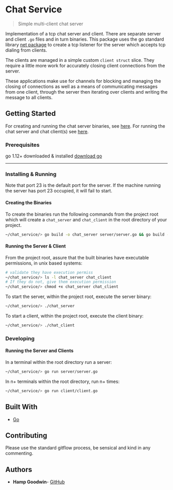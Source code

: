 # Chat Service

> Simple multi-client chat server

Implementation of a tcp chat server and client. There are separate server and client `.go` files and in turn binaries. This package uses the go standard library [net package](https://golang.org/pkg/net/) to create a tcp listener for the server which accepts tcp dialing from clients.

The clients are managed in a simple custom `client struct` slice. They require a little more work for accurately closing client connections from the server.

These applications make use for channels for blocking and managing the closing of connections as well as a means of communicating messages from one client, through the server then iterating over clients and writing the message to all clients.

## Getting Started

For creating and running the chat server binaries, see [here](#creating-the-binaries).
For running the chat server and chat client(s) see [here](#developing).

### Prerequisites

go 1.12+ downloaded & installed
[download go](https://golang.org/dl/)

---

### Installing & Running

Note that port 23 is the default port for the server. If the machine running the server has port 23 occupied, it will fail to start.

#### Creating the Binaries

To create the binaries run the following commands from the project root which will create a `chat_server` and `chat_client` in the root directory of your project.

```bash
~/chat_service/> go build -o chat_server server/server.go && go build -o chat_client client/client.go
```

#### Running the Server & Client

From the project root, assure that the built binaries have executable permissions, in unix based systems:

```bash
# validate they have execution permiss
~/chat_service/> ls -l chat_server chat_client
# If they do not, give them execution permission
~/chat_service/> chmod +x chat_server chat_client
```

To start the server, within the project root, execute the server binary:

```bash
~/chat_service/> ./chat_server
```

To start a client, within the project root, execute the client binary:

```bash
~/chat_service/> ./chat_client
```

### Developing

#### Running the Server and Clients

In a terminal within the root directory run a server:

```bash
~/chat_service/> go run server/server.go
```

In n+ terminals within the root directory, run n+ times:

```bash
~/chat_service/> go run client/client.go
```

<!-- ## Running the tests -->

## Built With

* [Go](https://golang.org/)

## Contributing

Please use the standard gitflow process, be sensical and kind in any commenting.

## Authors

* **Hamp Goodwin**- [GitHub](https://github.com/abelgoodwin1988)
